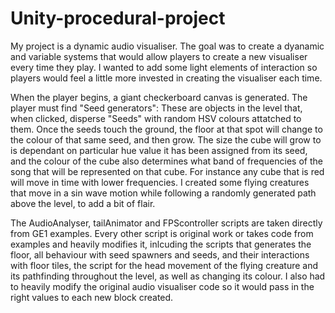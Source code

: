 # Unity-procedural-project

My project is a dynamic audio visualiser. The goal was to create a dyanamic and variable systems that would allow players to create a new visualiser every time they play. I wanted to add some light elements of interaction so players would feel a little more invested in creating the visualiser each time. 

When the player begins, a giant checkerboard canvas is generated. The player must find "Seed generators": These are objects in the level that, when clicked, disperse "Seeds" with random HSV colours attatched to them. Once the seeds touch the ground, the floor at that spot will change to the colour of that same seed, and then grow. The size the cube will grow to is dependant on particular hue value it has been assigned from its seed, and the colour of the cube also determines what band of frequencies of the song that will be represented on that cube. For instance any cube that is red will move in time with lower frequencies. I created some flying creatures that move in a sin wave motion while following a randomly generated path above the level, to add a bit of flair.

The AudioAnalyser, tailAnimator and FPScontroller scripts are taken directly from GE1 examples. Every other script is original work or takes code from examples and heavily modifies it, inlcuding the scripts that generates the floor, all behaviour with seed spawners and seeds, and their interactions with floor tiles, the script for the head movement of the flying creature and its pathfinding throughout the level, as well as changing its colour. I also had to heavily modify the original audio visualiser code so it would pass in the right values to each new block created.
